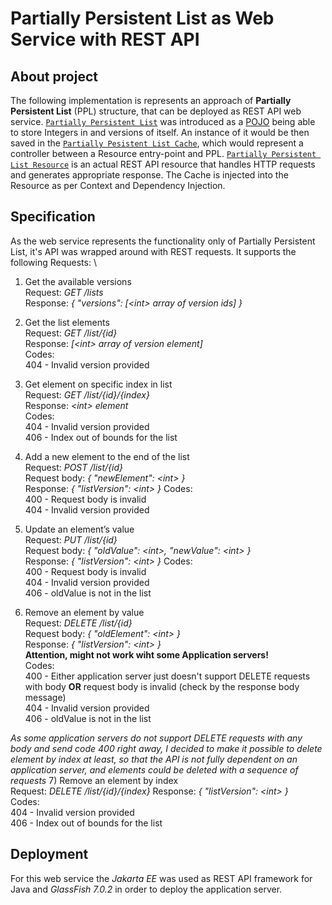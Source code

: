 # Partially Persistent List as Web Service with REST API

## About project

The following implementation is represents an approach of **Partially Persistent List** (PPL) structure, that can be deployed as REST API web service.
[`Partially Persistent List`]( https://github.com/Voltorane/partially-persistent-list-rest/blob/main/src/main/java/com/example/partiallypersistentlistrest/PartiallyPersistentList.java) was introduced as a [POJO](https://www.javatpoint.com/pojo-in-java) being able to store Integers in and versions of itself. An instance of it would be then saved in the [`Partially Pesistent List Cache`](https://github.com/Voltorane/partially-persistent-list-rest/blob/main/src/main/java/com/example/partiallypersistentlistrest/PartiallyPersistentListCache.java), which would represent a controller between a Resource entry-point and PPL. [`Partially Persistent List Resource`](https://github.com/Voltorane/partially-persistent-list-rest/blob/main/src/main/java/com/example/partiallypersistentlistrest/PartiallyPersistentListResource.java) is an actual REST API resource that handles HTTP requests and generates appropriate response. The Cache is injected into the Resource as per Context and Dependency Injection.

## Specification
As the web service represents the functionality only of Partially Persistent List, it's API was wrapped around with REST requests. It supports the following Requests: \

1) Get the available versions  
Request: *GET /lists*  
Response: *{ "versions": [<int\> array of version ids] }*

2) Get the list elements  
Request: *GET /list/{id}*  
Response: *[<int\> array of version element]*\
Codes: \
404 - Invalid version provided

3) Get element on specific index in list  
Request: *GET /list/{id}/{index}*  
Response: *<int\> element*\
Codes: \
404 - Invalid version provided \
406 - Index out of bounds for the list

4) Add a new element to the end of the list  
Request: *POST /list/{id}*   
Request body: *{ "newElement": <int\> }*  
Response: *{ "listVersion": <int\> }*
Codes: \
400 - Request body is invalid \
404 - Invalid version provided

5) Update an element’s value  
Request: *PUT /list/{id}*  
Request body: *{ "oldValue": <int\>, "newValue": <int\> }*  
Response: *{ "listVersion": <int\> }*
Codes: \
400 - Request body is invalid \
404 - Invalid version provided \
406 - oldValue is not in the list

6) Remove an element by value  
Request: *DELETE /list/{id}*  
Request body: *{ "oldElement": <int\> }*  
Response: *{ "listVersion": <int\> }* \
**Attention, might not work wiht some Application servers!** \
Codes: \
400 - Either application server just doesn't support DELETE requests with body **OR** request body is invalid (check by the response body message) \
404 - Invalid version provided \
406 - oldValue is not in the list

*As some application servers do not support DELETE requests with any body and send code 400 right away, I decided to make it possible to delete element by index at least, so that the API is not fully dependent on an application server, and elements could be deleted with a sequence of requests*
7) Remove an element by index  
Request: *DELETE /list/{id}/{index}* 
Response: *{ "listVersion": <int\> }* \
Codes: \
404 - Invalid version provided \
406 - Index out of bounds for the list

## Deployment
For this web service the *Jakarta EE* was used as REST API framework for Java and *GlassFish 7.0.2* in order to deploy the application server.
